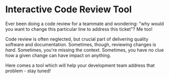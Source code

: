 # Interactive Code Review Tool

Ever been doing a code review for a teammate and wondering: "why would you want to change this particular line to address this ticket"? Me too!

Code review is often neglected, but crucial part of delivering quality software and documentation. Sometimes, though, reviewing changes is *hard*. Sometimes, you're missing the context. Sometimes, you have no clue how a given change can have impact on anything.

Here comes a tool which will help your development team address that problem - stay tuned!
